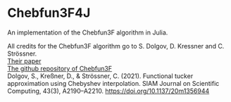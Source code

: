 # Chebfun3F4J
An implementation of the Chebfun3F algorithm in Julia.

All credits for the Chebfun3F algorithm go to S. Dolgov, D. Kressner and C. Strössner.\
[Their paper](https://epubs.siam.org/doi/abs/10.1137/20M1356944)\
[The github repository of Chebfun3F](https://github.com/cstroessner/Chebfun3F/tree/master)\
Dolgov, S., Kreßner, D., & Strössner, C. (2021). Functional tucker approximation using Chebyshev interpolation. SIAM Journal on Scientific Computing, 43(3), A2190–A2210. https://doi.org/10.1137/20m1356944